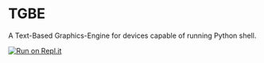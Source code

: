 # TGBE
A Text-Based Graphics-Engine for devices capable of running Python shell.

[![Run on Repl.it](https://repl.it/badge/github/Supercolbat/TGBE)](https://repl.it/github/Supercolbat/TGBE)